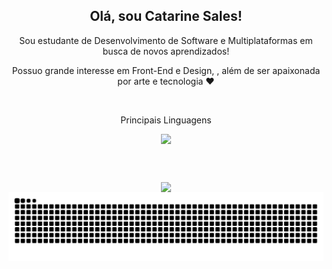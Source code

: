 <!--Apreentação-->

<div align="center">
 <h2>Olá, sou Catarine Sales!</h2>
</div>
<p align="center"> Sou estudante de Desenvolvimento de Software e Multiplataformas em busca de novos aprendizados! 
<p align="center"> Possuo grande interesse em Front-End e Design, , além de ser apaixonada por arte e tecnologia ❤️

<!--
<h3 align="left">Connect with me!</h3>

[![E-mail](https://img.shields.io/badge/-Email-000?style=for-the-badge&logo=microsoft-outlook&logoColor=FF00F6&color:FFF)](mailto:meduardacardoso.121@gmail.com)
[![LinkedIn](https://img.shields.io/badge/-LinkedIn-000?style=for-the-badge&logo=linkedin&logoColor=FF00F6&color:FFF)](https://www.linkedin.com/in/mari4souza/)
[![Instagram](https://img.shields.io/badge/-Instagram-000?style=for-the-badge&logo=instagram&logoColor=FF00F6&color:FFF)](https://www.instagram.com/mari4.souza/) -->
<!--Principais Linguagens
-->
 &nbsp;
 &nbsp;

<div align="center" display=flex >
 <p> Principais Linguagens </p>
  <a href="https://skillicons.dev">
    <img src="https://skillicons.dev/icons?i=py,css,js,html,git,java,mysql,mongodb,nodejs,spring,vscode,androidstudio,bootstrap,kotlin&perline=14" />
  </a>
</p>
</div>


#


 <div style="text-align: center;" align="center">
  <br>
    <img  align="center"  src="https://github-readme-stats.vercel.app/api?username=CatarineSales&theme=dark&show_icons=true&count_private=true" />
  </br>

</div>


<div align="center">
 <picture align="center">
   <source media="(prefers-color-scheme: dark)" srcset="https://raw.githubusercontent.com/CatarineSales/CatarineSales/output/github-contribution-grid-snake-dark.svg">
   <source media="(prefers-color-scheme: light)" srcset="https://raw.githubusercontent.com/CatarineSales/CatarineSales/output/github-contribution-grid-snake-dark.svg">
   <img align="center" alt="github contribution grid snake animation" src="https://raw.githubusercontent.com/CatarineSales/CatarineSales/output/github-contribution-grid-snake.svg">
 </picture>
</div>





<!--

color: #8A063D - vermelho escuro


<img src="https://raw.githubusercontent.com/MicaelliMedeiros/micaellimedeiros/master/image/computer-illustration.png" min-width="400px" max-width="400px" width="400px" align="right" alt="Computador iuriCode">

## Contacts:

<div> 
<a href="https://www.instagram.com/rafa.alexandrino" target="_blank"><img src="https://img.shields.io/badge/-Instagram-%23E4405F?style=for-the-badge&logo=instagram&logoColor=white">
</a>
<a href = "mailto:contato.catarinesales2013@gmail.com"> <img src="https://img.shields.io/badge/-Gmail-%23333?style=for-the-badge&logo=gmail&logoColor=white" target="_blank"></a>
<a href="https://www.linkedin.com/in/rafael-ladeia/" target="_blank"><img src="https://img.shields.io/badge/-LinkedIn-%230077B5?style=for-the-badge&logo=linkedin&logoColor=white"  target="_blank"></a> 
<a href="https://medium.com/@CatarineSales" target="_blank"><img src="https://img.shields.io/badge/-Medium-%23000000?style=for-the-badge&logo=medium&logoColor=white"  target="_blank"></a> 
</div>&nbsp;&nbsp;
 

  
  
<img width=100% src="https://capsule-render.vercel.app/api?type=waving&color=8F0D87&height=120&section=footer"/>👋-->
